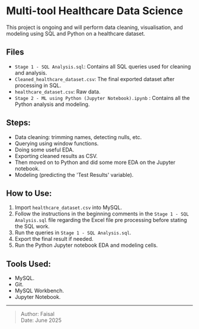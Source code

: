 ﻿# Multi-tool Healthcare Data Science

This project is ongoing and will perform data cleaning, visualisation, and modeling using SQL and Python on a healthcare dataset.

## Files

- `Stage 1 - SQL Analysis.sql`: Contains all SQL queries used for cleaning and analysis.
- `Cleaned_healthcare_dataset.csv`: The final exported dataset after processing in SQL.
- `healthcare_dataset.csv`: Raw data.
- `Stage 2 - ML using Python (Jupyter Notebook).ipynb` : Contains all the Python analysis and modeling.

## Steps:

- Data cleaning: trimming names, detecting nulls, etc.
- Querying using window functions.
- Doing some useful EDA.
- Exporting cleaned results as CSV.
- Then moved on to Python and did some more EDA on the Jupyter notebook.
- Modeling (predicting the 'Test Results' variable).

## How to Use:

1. Import `healthcare_dataset.csv` into MySQL.
2. Follow the instructions in the beginning comments in the `Stage 1 - SQL Analysis.sql` file regarding the Excel file pre processing before stating the SQL work.
3. Run the queries in `Stage 1 - SQL Analysis.sql`.
4. Export the final result if needed.
5. Run the Python Jupyter notebook EDA and modeling cells.

## Tools Used:

- MySQL.
- Git.
- MySQL Workbench.
- Jupyter Notebook.

---

> Author: Faisal  
> Date: June 2025
